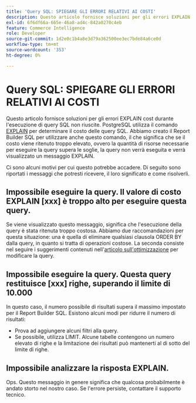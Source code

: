 ```yaml
---
title: 'Query SQL: SPIEGARE GLI ERRORI RELATIVI AI COSTI'
description: Questo articolo fornisce soluzioni per gli errori EXPLAIN cost durante l'esecuzione di query SQL non riuscite. PostgreSQL utilizza una funzione denominata [il comando EXPLAIN](https://www.postgresql.org/docs/9.5/static/using-explain.html) per determinare il costo delle query SQL. Abbiamo creato il Report Builder SQL per utilizzare anche questo comando, il che significa che se il costo viene ritenuto troppo elevato, ovvero la quantità di risorse necessarie per eseguire la query supera le soglie, la query non verrà eseguita e verrà visualizzato un messaggio EXPLAIN.
exl-id: 6f6df66a-665e-46a8-ad4c-842a0270c4eb
feature: Commerce Intelligence
role: Developer
source-git-commit: 1d2e0c1b4a8e3d79a362500ee3ec7bde84a6ce0d
workflow-type: tm+mt
source-wordcount: '353'
ht-degree: 0%

---
```


# Query SQL: SPIEGARE GLI ERRORI RELATIVI AI COSTI

Questo articolo fornisce soluzioni per gli errori EXPLAIN cost durante l&#39;esecuzione di query SQL non riuscite. PostgreSQL utilizza il comando [EXPLAIN](https://www.postgresql.org/docs/9.5/static/using-explain.html) per determinare il costo delle query SQL. Abbiamo creato il Report Builder SQL per utilizzare anche questo comando, il che significa che se il costo viene ritenuto troppo elevato, ovvero la quantità di risorse necessarie per eseguire la query supera le soglie, la query non verrà eseguita e verrà visualizzato un messaggio EXPLAIN.

Ci sono alcuni motivi per cui questo potrebbe accadere. Di seguito sono riportati i messaggi che potresti ricevere, il loro significato e come risolverli.

## Impossibile eseguire la query. Il valore di costo EXPLAIN \[xxx\] è troppo alto per eseguire questa query.

Se viene visualizzato questo messaggio, significa che l&#39;esecuzione della query è stata ritenuta troppo costosa. Abbiamo due raccomandazioni per questa situazione: una è quella di eliminare qualsiasi clausola ORDER BY dalla query, in quanto si tratta di operazioni costose. La seconda consiste nel seguire i suggerimenti contenuti nell&#39;[articolo sull&#39;ottimizzazione](https://experienceleague.adobe.com/docs/commerce-business-intelligence/mbi/best-practices/data/optimizing-your-sql-queries.html?lang=it) per modificare la query.

## Impossibile eseguire la query. Questa query restituisce \[xxx\] righe, superando il limite di 10.000

In questo caso, il numero possibile di risultati supera il massimo impostato per il Report Builder SQL. Esistono alcuni modi per ridurre il numero di risultati:

* Prova ad aggiungere alcuni filtri alla query.
* Se possibile, utilizza LIMIT. Alcune tabelle contengono un numero elevato di righe e la limitazione dei risultati può mantenerti al di sotto del limite di righe.

## Impossibile analizzare la risposta EXPLAIN.

Ops. Questo messaggio in genere significa che qualcosa probabilmente è andato storto nel nostro caso. Se l&#39;errore persiste, contattare il supporto tecnico.
